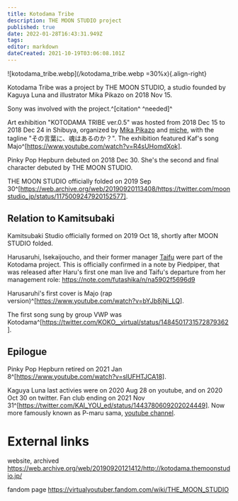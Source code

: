 ```yaml
---
title: Kotodama Tribe
description: THE MOON STUDIO project
published: true
date: 2022-01-28T16:43:31.949Z
tags: 
editor: markdown
dateCreated: 2021-10-19T03:06:08.101Z
---
```


![kotodama_tribe.webp](/kotodama_tribe.webp =30%x){.align-right}

Kotodama Tribe was a project by THE MOON STUDIO, a studio founded by Kaguya Luna and illustrator Mika Pikazo on 2018 Nov 15.

Sony was involved with the project.^[citation^ ^needed]^

Art exhibition "KOTODAMA TRIBE ver.0.5" was hosted from 2018 Dec 15 to 2018 Dec 24 in Shibuya, organized by [Mika Pikazo](https://twitter.com/MikaPikaZo/status/1068068952343961601) and [miche](https://miche-illustrator.jimdofree.com), with the tagline "その言葉に、魂はあるのか？".
The exhibition featured Kaf's song Majo^[https://www.youtube.com/watch?v=R4sUHomdXok].

Pinky Pop Hepburn debuted on 2018 Dec 30. She's the second and final character debuted by THE MOON STUDIO.

THE MOON STUDIO officially folded on 2019 Sep 30^[https://web.archive.org/web/20190920113408/https://twitter.com/moonstudio_jp/status/1175009247920152577]. 

## Relation to Kamitsubaki

Kamitsubaki Studio officially formed on 2019 Oct 18, shortly after MOON STUDIO folded.

Harusaruhi, Isekaijoucho, and their former manager [Taifu](/people/taifu) were part of the Kotodama project. This is officially confirmed in a note by Piedpiper, that was released after Haru's first one man live and Taifu's departure from her management role:
https://note.com/futashika/n/na5902f5696d9

Harusaruhi's first cover is Majo (rap version)^[https://www.youtube.com/watch?v=bYJb8jNi_LQ].

The first song sung by group VWP was Kotodama^[https://twitter.com/KOKO__virtual/status/1484501731572879362].

## Epilogue

Pinky Pop Hepburn retired on 2021 Jan 8^[https://www.youtube.com/watch?v=slUFHTJCA18].

Kaguya Luna last activies were on 2020 Aug 28 on youtube, and on 2020 Oct 30 on twitter. Fan club ending on 2021 Nov 31^[https://twitter.com/KAI_YOU_ed/status/1443780609202024449]. Now more famously known as P-maru sama, [youtube channel](https://www.youtube.com/c/P%E4%B8%B8%E6%A7%98%E3%81%A1%E3%82%83%E3%82%93%E3%81%AD%E3%82%8B).

# External links

website, archived
https://web.archive.org/web/20190920121412/http://kotodama.themoonstudio.jp/

fandom page
https://virtualyoutuber.fandom.com/wiki/THE_MOON_STUDIO